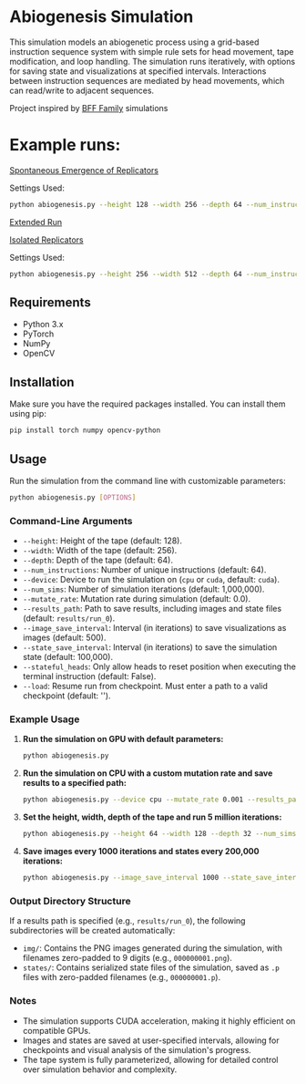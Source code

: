 # Abiogenesis Simulation

This simulation models an abiogenetic process using a grid-based instruction sequence system with simple rule sets for head movement, tape modification, and loop handling. The simulation runs iteratively, with options for saving state and visualizations at specified intervals. Interactions between instruction sequences are mediated by head movements, which can read/write to adjacent sequences.

Project inspired by [BFF Family](https://arxiv.org/pdf/2406.19108) simulations

# Example runs:

[Spontaneous Emergence of Replicators](https://www.youtube.com/watch?v=P-fpHKOhPSg)

Settings Used:

```bash
python abiogenesis.py --height 128 --width 256 --depth 64 --num_instructions 64 --num_sims 5000000
```

 


[Extended Run](https://www.youtube.com/watch?v=zefGNLQRyCY)

[Isolated Replicators](https://www.youtube.com/watch?v=7ZjMOhc_OyA)

Settings Used:

```bash
python abiogenesis.py --height 256 --width 512 --depth 64 --num_instructions 64 --num_sims 24000000 --stateful_heads True
```


## Requirements

- Python 3.x
- PyTorch
- NumPy
- OpenCV

## Installation

Make sure you have the required packages installed. You can install them using pip:

```bash
pip install torch numpy opencv-python
```

## Usage

Run the simulation from the command line with customizable parameters:

```bash
python abiogenesis.py [OPTIONS]
```

### Command-Line Arguments

- `--height`: Height of the tape (default: 128).
- `--width`: Width of the tape (default: 256).
- `--depth`: Depth of the tape (default: 64).
- `--num_instructions`: Number of unique instructions (default: 64).
- `--device`: Device to run the simulation on (`cpu` or `cuda`, default: `cuda`).
- `--num_sims`: Number of simulation iterations (default: 1,000,000).
- `--mutate_rate`: Mutation rate during simulation (default: 0.0).
- `--results_path`: Path to save results, including images and state files (default: `results/run_0`).
- `--image_save_interval`: Interval (in iterations) to save visualizations as images (default: 500).
- `--state_save_interval`: Interval (in iterations) to save the simulation state (default: 100,000).
- `--stateful_heads`: Only allow heads to reset position when executing the terminal instruction (default: False).
- `--load`: Resume run from checkpoint. Must enter a path to a valid checkpoint (default: '').

### Example Usage

1. **Run the simulation on GPU with default parameters:**

    ```bash
    python abiogenesis.py
    ```

2. **Run the simulation on CPU with a custom mutation rate and save results to a specified path:**

    ```bash
    python abiogenesis.py --device cpu --mutate_rate 0.001 --results_path results/run_1
    ```

3. **Set the height, width, depth of the tape and run 5 million iterations:**

    ```bash
    python abiogenesis.py --height 64 --width 128 --depth 32 --num_sims 5000000
    ```

4. **Save images every 1000 iterations and states every 200,000 iterations:**

    ```bash
    python abiogenesis.py --image_save_interval 1000 --state_save_interval 200000
    ```

### Output Directory Structure

If a results path is specified (e.g., `results/run_0`), the following subdirectories will be created automatically:

- `img/`: Contains the PNG images generated during the simulation, with filenames zero-padded to 9 digits (e.g., `000000001.png`).
- `states/`: Contains serialized state files of the simulation, saved as `.p` files with zero-padded filenames (e.g., `000000001.p`).

### Notes

- The simulation supports CUDA acceleration, making it highly efficient on compatible GPUs.
- Images and states are saved at user-specified intervals, allowing for checkpoints and visual analysis of the simulation's progress.
- The tape system is fully parameterized, allowing for detailed control over simulation behavior and complexity.
